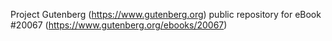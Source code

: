 Project Gutenberg (https://www.gutenberg.org) public repository for eBook #20067 (https://www.gutenberg.org/ebooks/20067)
